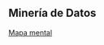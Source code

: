 ## Minería de Datos
[Mapa mental](https://github.com/patyarvizu/Mineria-de-datos/blob/master/MapaMental_1_1823604.pdf)
